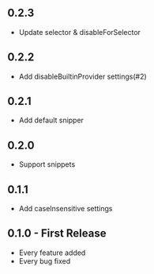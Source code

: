 ## 0.2.3
* Update selector & disableForSelector

## 0.2.2
* Add disableBuiltinProvider settings(#2)

## 0.2.1
* Add default snipper

## 0.2.0
* Support snippets

## 0.1.1
* Add caseInsensitive settings

## 0.1.0 - First Release
* Every feature added
* Every bug fixed
